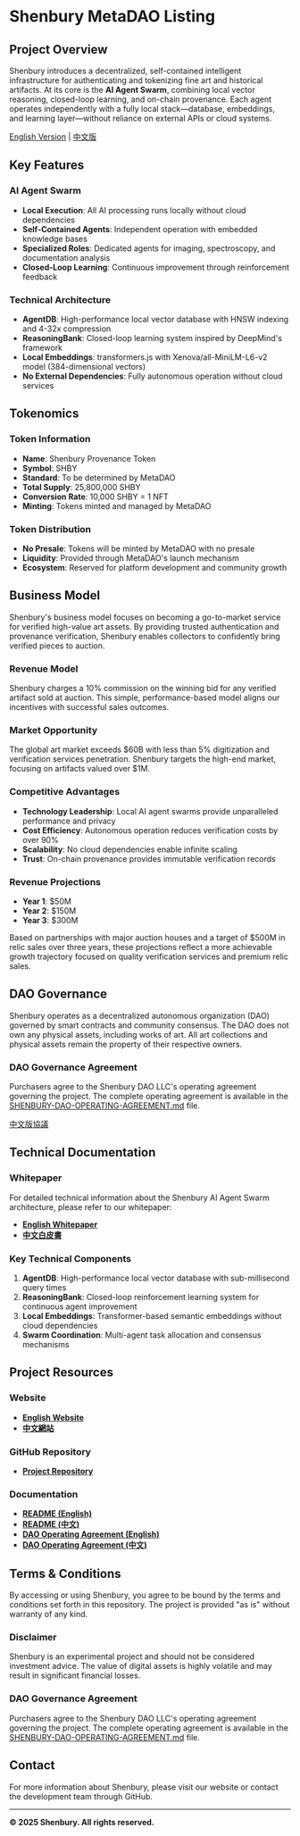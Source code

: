 # Shenbury MetaDAO Listing

## Project Overview

Shenbury introduces a decentralized, self-contained intelligent infrastructure for authenticating and tokenizing fine art and historical artifacts. At its core is the **AI Agent Swarm**, combining local vector reasoning, closed-loop learning, and on-chain provenance. Each agent operates independently with a fully local stack—database, embeddings, and learning layer—without reliance on external APIs or cloud systems.

[English Version](METADAO-LISTING.md) | [中文版](METADAO-LISTING-ZH.md)

## Key Features

### AI Agent Swarm
- **Local Execution**: All AI processing runs locally without cloud dependencies
- **Self-Contained Agents**: Independent operation with embedded knowledge bases
- **Specialized Roles**: Dedicated agents for imaging, spectroscopy, and documentation analysis
- **Closed-Loop Learning**: Continuous improvement through reinforcement feedback

### Technical Architecture
- **AgentDB**: High-performance local vector database with HNSW indexing and 4-32x compression
- **ReasoningBank**: Closed-loop learning system inspired by DeepMind's framework
- **Local Embeddings**: transformers.js with Xenova/all-MiniLM-L6-v2 model (384-dimensional vectors)
- **No External Dependencies**: Fully autonomous operation without cloud services

## Tokenomics

### Token Information
- **Name**: Shenbury Provenance Token
- **Symbol**: SHBY
- **Standard**: To be determined by MetaDAO
- **Total Supply**: 25,800,000 SHBY
- **Conversion Rate**: 10,000 SHBY = 1 NFT
- **Minting**: Tokens minted and managed by MetaDAO

### Token Distribution
- **No Presale**: Tokens will be minted by MetaDAO with no presale
- **Liquidity**: Provided through MetaDAO's launch mechanism
- **Ecosystem**: Reserved for platform development and community growth

## Business Model

Shenbury's business model focuses on becoming a go-to-market service for verified high-value art assets. By providing trusted authentication and provenance verification, Shenbury enables collectors to confidently bring verified pieces to auction.

### Revenue Model
Shenbury charges a 10% commission on the winning bid for any verified artifact sold at auction. This simple, performance-based model aligns our incentives with successful sales outcomes.

### Market Opportunity
The global art market exceeds $60B with less than 5% digitization and verification services penetration. Shenbury targets the high-end market, focusing on artifacts valued over $1M.

### Competitive Advantages
- **Technology Leadership**: Local AI agent swarms provide unparalleled performance and privacy
- **Cost Efficiency**: Autonomous operation reduces verification costs by over 90%
- **Scalability**: No cloud dependencies enable infinite scaling
- **Trust**: On-chain provenance provides immutable verification records

### Revenue Projections
- **Year 1**: $50M
- **Year 2**: $150M
- **Year 3**: $300M

Based on partnerships with major auction houses and a target of $500M in relic sales over three years, these projections reflect a more achievable growth trajectory focused on quality verification services and premium relic sales.

## DAO Governance

Shenbury operates as a decentralized autonomous organization (DAO) governed by smart contracts and community consensus. The DAO does not own any physical assets, including works of art. All art collections and physical assets remain the property of their respective owners.

### DAO Governance Agreement
Purchasers agree to the Shenbury DAO LLC's operating agreement governing the project. The complete operating agreement is available in the [SHENBURY-DAO-OPERATING-AGREEMENT.md](SHENBURY-DAO-OPERATING-AGREEMENT.md) file.

[中文版協議](SHENBURY-DAO-OPERATING-AGREEMENT-ZH.md)

## Technical Documentation

### Whitepaper
For detailed technical information about the Shenbury AI Agent Swarm architecture, please refer to our whitepaper:

- **[English Whitepaper](public/whitepaper.html)**
- **[中文白皮書](public/whitepaper-zh.html)**

### Key Technical Components
1. **AgentDB**: High-performance local vector database with sub-millisecond query times
2. **ReasoningBank**: Closed-loop reinforcement learning system for continuous agent improvement
3. **Local Embeddings**: Transformer-based semantic embeddings without cloud dependencies
4. **Swarm Coordination**: Multi-agent task allocation and consensus mechanisms

## Project Resources

### Website
- **[English Website](public/index.html)**
- **[中文網站](public/index-zh.html)**

### GitHub Repository
- **[Project Repository](https://github.com/jnodes/shenbury-ai)**

### Documentation
- **[README (English)](README.md)**
- **[README (中文)](README-zh.md)**
- **[DAO Operating Agreement (English)](SHENBURY-DAO-OPERATING-AGREEMENT.md)**
- **[DAO Operating Agreement (中文)](SHENBURY-DAO-OPERATING-AGREEMENT-ZH.md)**

## Terms & Conditions

By accessing or using Shenbury, you agree to be bound by the terms and conditions set forth in this repository. The project is provided "as is" without warranty of any kind.

### Disclaimer
Shenbury is an experimental project and should not be considered investment advice. The value of digital assets is highly volatile and may result in significant financial losses.

### DAO Governance Agreement
Purchasers agree to the Shenbury DAO LLC's operating agreement governing the project. The complete operating agreement is available in the [SHENBURY-DAO-OPERATING-AGREEMENT.md](SHENBURY-DAO-OPERATING-AGREEMENT.md) file.

## Contact

For more information about Shenbury, please visit our website or contact the development team through GitHub.

---

**© 2025 Shenbury. All rights reserved.**